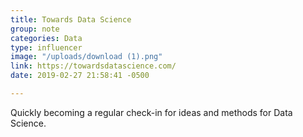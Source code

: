 ```yaml
---
title: Towards Data Science
group: note
categories: Data
type: influencer
image: "/uploads/download (1).png"
link: https://towardsdatascience.com/
date: 2019-02-27 21:58:41 -0500

---
```

Quickly becoming a regular check-in for ideas and methods for Data Science.